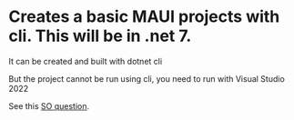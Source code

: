 # Creates a basic MAUI projects with cli. This will be in .net 7.

It can be created and built with dotnet cli

But the project cannot be run using cli, you need to run with Visual Studio 2022

See this [SO question](https://stackoverflow.com/q/74271977/1977871). 




